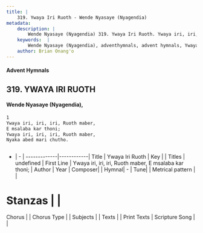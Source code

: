 ```yaml
---
title: |
    319. Ywaya Iri Ruoth - Wende Nyasaye (Nyagendia)
metadata:
    description: |
        Wende Nyasaye (Nyagendia) 319. Ywaya Iri Ruoth. Ywaya iri, iri, iri, Ruoth maber, E msalaba kar thoni; Ywaya iri, iri, iri, Ruoth maber, Nyaka abed mari chutho.   
    keywords:  |
        Wende Nyasaye (Nyagendia), adventhymnals, advent hymnals, Ywaya Iri Ruoth, Ywaya iri, iri, iri, Ruoth maber, E msalaba kar thoni;. 
    author: Brian Onang'o
---
```


#### Advent Hymnals
## 319. YWAYA IRI RUOTH
####  Wende Nyasaye (Nyagendia),

```txt
1
Ywaya iri, iri, iri, Ruoth maber,
E msalaba kar thoni;
Ywaya iri, iri, iri, Ruoth maber,
Nyaka abed mari chutho.



```

- |   -  |
-------------|------------|
Title | Ywaya Iri Ruoth |
Key |  |
Titles | undefined |
First Line | Ywaya iri, iri, iri, Ruoth maber, E msalaba kar thoni; |
Author | 
Year | 
Composer| |
Hymnal|  - |
Tune|  |
Metrical pattern | |
# Stanzas |  |
Chorus |  |
Chorus Type |  |
Subjects | |
Texts |  |
Print Texts | 
Scripture Song |  |
    

